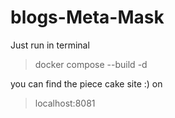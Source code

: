 # blogs-Meta-Mask

Just run in terminal 

> docker compose --build -d

you can find the piece cake site :) on

> localhost:8081